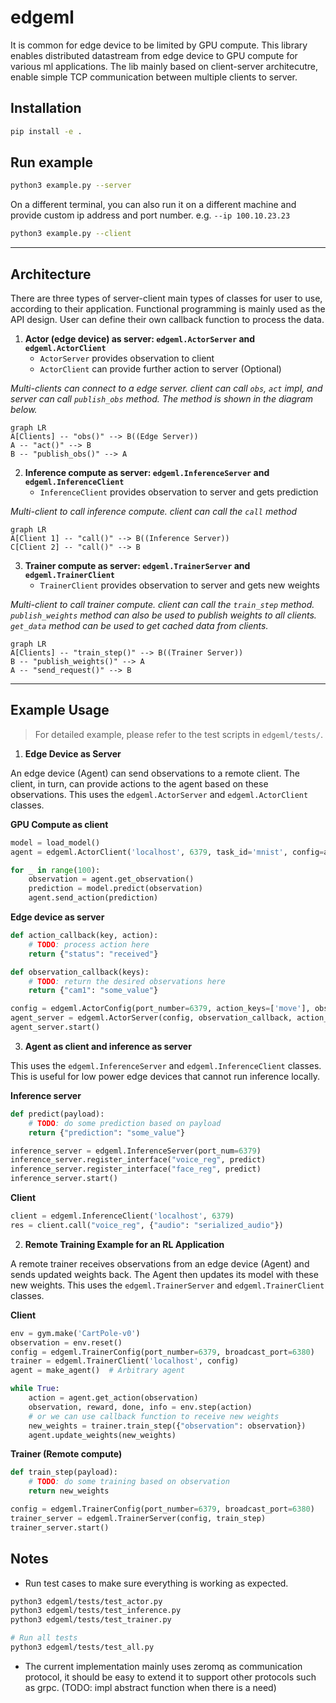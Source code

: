 # edgeml

It is common for edge device to be limited by GPU compute. This library enables distributed datastream from edge device to GPU compute for various ml applications. The lib mainly based on client-server architecutre, enable simple TCP communication between multiple clients to server.

## Installation

```bash
pip install -e .
```

## Run example

```bash
python3 example.py --server
```

On a different terminal, you can also run it on a different machine and provide custom ip address and port number. e.g. `--ip 100.10.23.23`

```bash
python3 example.py --client
```

---

## Architecture

There are three types of server-client main types of classes for user to use, according to their application. Functional programming is mainly used as the API design. User can define their own callback function to process the data.

1. **Actor (edge device) as server: `edgeml.ActorServer` and `edgeml.ActorClient`**
   - `ActorServer` provides observation to client
   - `ActorClient` can provide further action to server (Optional)

*Multi-clients can connect to a edge server. client can call `obs`, `act` impl, and server can call `publish_obs` method. The method is shown in the diagram below.*

```mermaid
graph LR
A[Clients] -- "obs()" --> B((Edge Server))
A -- "act()" --> B
B -- "publish_obs()" --> A
```

2. **Inference compute as server: `edgeml.InferenceServer` and `edgeml.InferenceClient`**
   - `InferenceClient` provides observation to server and gets prediction

*Multi-client to call inference compute. client can call the `call` method*

```mermaid
graph LR
A[Client 1] -- "call()" --> B((Inference Server))
C[Client 2] -- "call()" --> B
```

3. **Trainer compute as server: `edgeml.TrainerServer` and `edgeml.TrainerClient`**
   - `TrainerClient` provides observation to server and gets new weights

*Multi-client to call trainer compute. client can call the `train_step` method. `publish_weights` method can also be used to publish weights to all clients. `get_data` method can be used to get cached data from clients.*

```mermaid
graph LR
A[Clients] -- "train_step()" --> B((Trainer Server))
B -- "publish_weights()" --> A
A -- "send_request()" --> B
```

---

## Example Usage

> For detailed example, please refer to the test scripts in `edgeml/tests/`.

1. **Edge Device as Server**

An edge device (Agent) can send observations to a remote client. The client, in turn, can provide actions to the agent based on these observations. This uses the `edgeml.ActorServer` and `edgeml.ActorClient` classes.

**GPU Compute as client**
```py
model = load_model()
agent = edgeml.ActorClient('localhost', 6379, task_id='mnist', config=agent_config)

for _ in range(100):
    observation = agent.get_observation()
    prediction = model.predict(observation)
    agent.send_action(prediction)
```

**Edge device as server**
```py
def action_callback(key, action):
    # TODO: process action here
    return {"status": "received"}

def observation_callback(keys):
    # TODO: return the desired observations here
    return {"cam1": "some_value"}

config = edgeml.ActorConfig(port_number=6379, action_keys=['move'], observation_keys=['cam1'])
agent_server = edgeml.ActorServer(config, observation_callback, action_callback)
agent_server.start()
```

3. **Agent as client and inference as server**

This uses the `edgeml.InferenceServer` and `edgeml.InferenceClient` classes. This is useful for low power edge devices that cannot run inference locally.

**Inference server**
```py
def predict(payload):
    # TODO: do some prediction based on payload
    return {"prediction": "some_value"}

inference_server = edgeml.InferenceServer(port_num=6379)
inference_server.register_interface("voice_reg", predict)
inference_server.register_interface("face_reg", predict)
inference_server.start()
```

**Client**
```py
client = edgeml.InferenceClient('localhost', 6379)
res = client.call("voice_reg", {"audio": "serialized_audio"})
```

2. **Remote Training Example for an RL Application**

A remote trainer receives observations from an edge device (Agent) and sends updated weights back. The Agent then updates its model with these new weights. This uses the `edgeml.TrainerServer` and `edgeml.TrainerClient` classes.

**Client**

```py
env = gym.make('CartPole-v0')
observation = env.reset()
config = edgeml.TrainerConfig(port_number=6379, broadcast_port=6380)
trainer = edgeml.TrainerClient('localhost', config)
agent = make_agent()  # Arbitrary agent

while True:
    action = agent.get_action(observation)
    observation, reward, done, info = env.step(action)
    # or we can use callback function to receive new weights
    new_weights = trainer.train_step({"observation": observation})
    agent.update_weights(new_weights)
```

**Trainer (Remote compute)**

```py
def train_step(payload):
    # TODO: do some training based on observation
    return new_weights

config = edgeml.TrainerConfig(port_number=6379, broadcast_port=6380)
trainer_server = edgeml.TrainerServer(config, train_step)
trainer_server.start()
```

## Notes

- Run test cases to make sure everything is working as expected.

```bash
python3 edgeml/tests/test_actor.py
python3 edgeml/tests/test_inference.py
python3 edgeml/tests/test_trainer.py

# Run all tests
python3 edgeml/tests/test_all.py
```

- The current implementation mainly uses zeromq as communication protocol, it should be easy to extend it to support other protocols such as grpc. (TODO: impl abstract function when there is a need)
